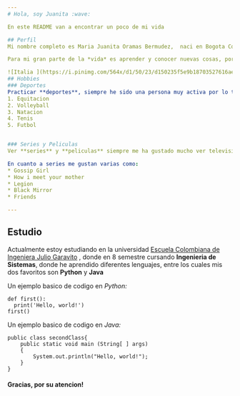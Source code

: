 ```yaml
---
# Hola, soy Juanita :wave:

En este README van a encontrar un poco de mi vida

## Perfil
Mi nombre completo es Maria Juanita Oramas Bermudez,  naci en Bogota Colombia. 

Para mi gran parte de la *vida* es aprender y conocer nuevas cosas, por esto me gustaria viajar por todo el mundo

![Italia ](https://i.pinimg.com/564x/d1/50/23/d150235f5e9b18703527616ae0851f8d.jpg)![ Tailandia](https://i.pinimg.com/564x/06/6e/ec/066eecb3f3c66e7168e35846a7b9054f.jpg)
## Hobbies
### Deportes
Practicar **deportes**, siempre he sido una persona muy activa por lo tanto he paracticado varios pero en orden de preferencia serian: 
1. Equitacion
2. Volleyball
3. Natacion
4. Tenis
5. Futbol


### Series y Peliculas
Ver **series** y **peliculas** siempre me ha gustado mucho ver television pero no podria clasificarlas en un orden especifico y he visto muchas, asi que voy a mencionar algunas de mis favoritas

En cuanto a series me gustan varias como: 
* Gossip Girl
* How i meet your mother
* Legion
* Black Mirror
* Friends

---
```

## Estudio
Actualmente estoy estudiando en la universidad [ Escuela Colombiana de Ingeniera Julio Garavito](https://www.escuelaing.edu.co/es/?version_escritorio=1 "Escuela link") , donde en 8 semestre cursando **Ingenieria de Sistemas**, donde he aprendido diferentes lenguajes, entre los cuales mis dos favoritos son **Python** y **Java**

Un ejemplo basico de codigo en *Python:*
~~~
def first():
  print('Hello, world!')
first()
~~~
Un ejemplo basico de codigo en *Java:*
~~~
public class secondClass{
	public static void main (String[ ] args)
	{	
		System.out.println("Hello, world!");
	}
}

~~~
#### Gracias, por su atencion!
